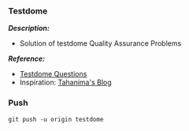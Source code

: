### Testdome
***Description:***
- Solution of testdome Quality Assurance Problems

***Reference:***
<!-- - [Testdome Questions](https://www.testdome.com/questions?visibility=3&skillId=83&orderBy=QuestionType) -->
- [Testdome Questions](https://www.testdome.com/questions?sets=public%2Cpremium&sort=none&skills=8-83)
- Inspiration: [Tahanima's Blog](https://www.facebook.com/TahanimaC/posts/371905998206607)


### Push
```
git push -u origin testdome
```
